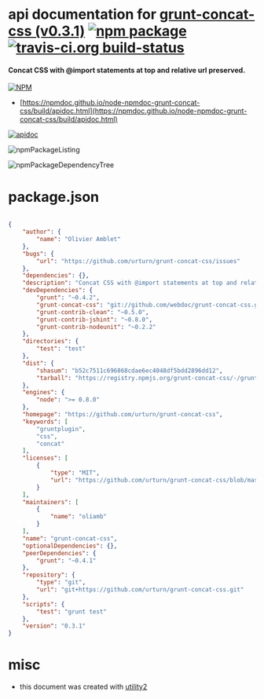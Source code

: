 # api documentation for  [grunt-concat-css (v0.3.1)](https://github.com/urturn/grunt-concat-css)  [![npm package](https://img.shields.io/npm/v/npmdoc-grunt-concat-css.svg?style=flat-square)](https://www.npmjs.org/package/npmdoc-grunt-concat-css) [![travis-ci.org build-status](https://api.travis-ci.org/npmdoc/node-npmdoc-grunt-concat-css.svg)](https://travis-ci.org/npmdoc/node-npmdoc-grunt-concat-css)
#### Concat CSS with @import statements at top and relative url preserved.

[![NPM](https://nodei.co/npm/grunt-concat-css.png?downloads=true&downloadRank=true&stars=true)](https://www.npmjs.com/package/grunt-concat-css)

- [https://npmdoc.github.io/node-npmdoc-grunt-concat-css/build/apidoc.html](https://npmdoc.github.io/node-npmdoc-grunt-concat-css/build/apidoc.html)

[![apidoc](https://npmdoc.github.io/node-npmdoc-grunt-concat-css/build/screenCapture.buildCi.browser.%252Ftmp%252Fbuild%252Fapidoc.html.png)](https://npmdoc.github.io/node-npmdoc-grunt-concat-css/build/apidoc.html)

![npmPackageListing](https://npmdoc.github.io/node-npmdoc-grunt-concat-css/build/screenCapture.npmPackageListing.svg)

![npmPackageDependencyTree](https://npmdoc.github.io/node-npmdoc-grunt-concat-css/build/screenCapture.npmPackageDependencyTree.svg)



# package.json

```json

{
    "author": {
        "name": "Olivier Amblet"
    },
    "bugs": {
        "url": "https://github.com/urturn/grunt-concat-css/issues"
    },
    "dependencies": {},
    "description": "Concat CSS with @import statements at top and relative url preserved.",
    "devDependencies": {
        "grunt": "~0.4.2",
        "grunt-concat-css": "git://github.com/webdoc/grunt-concat-css.git",
        "grunt-contrib-clean": "~0.5.0",
        "grunt-contrib-jshint": "~0.8.0",
        "grunt-contrib-nodeunit": "~0.2.2"
    },
    "directories": {
        "test": "test"
    },
    "dist": {
        "shasum": "b52c7511c696868cdae6ec4048df5bdd2896dd12",
        "tarball": "https://registry.npmjs.org/grunt-concat-css/-/grunt-concat-css-0.3.1.tgz"
    },
    "engines": {
        "node": ">= 0.8.0"
    },
    "homepage": "https://github.com/urturn/grunt-concat-css",
    "keywords": [
        "gruntplugin",
        "css",
        "concat"
    ],
    "licenses": [
        {
            "type": "MIT",
            "url": "https://github.com/urturn/grunt-concat-css/blob/master/LICENSE-MIT"
        }
    ],
    "maintainers": [
        {
            "name": "oliamb"
        }
    ],
    "name": "grunt-concat-css",
    "optionalDependencies": {},
    "peerDependencies": {
        "grunt": "~0.4.1"
    },
    "repository": {
        "type": "git",
        "url": "git+https://github.com/urturn/grunt-concat-css.git"
    },
    "scripts": {
        "test": "grunt test"
    },
    "version": "0.3.1"
}
```



# misc
- this document was created with [utility2](https://github.com/kaizhu256/node-utility2)
